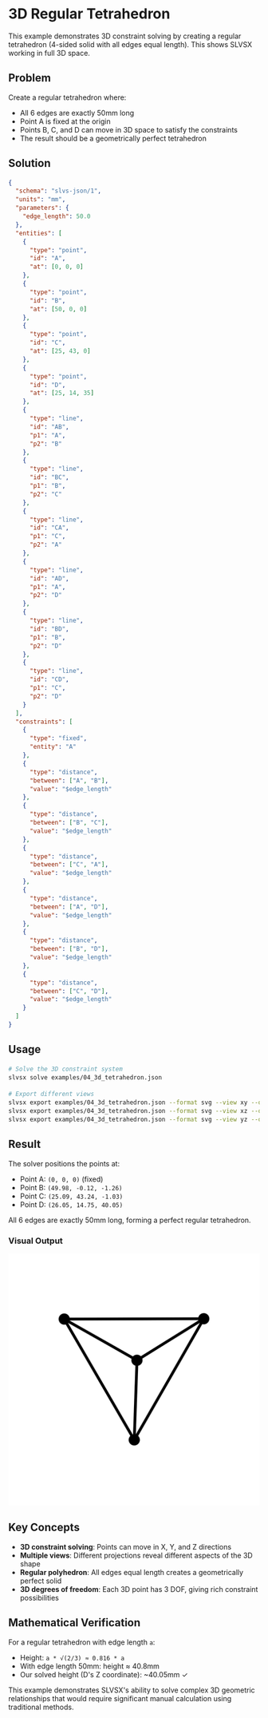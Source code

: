 # 3D Regular Tetrahedron

This example demonstrates 3D constraint solving by creating a regular tetrahedron (4-sided solid with all edges equal length). This shows SLVSX working in full 3D space.

## Problem

Create a regular tetrahedron where:
- All 6 edges are exactly 50mm long
- Point A is fixed at the origin
- Points B, C, and D can move in 3D space to satisfy the constraints
- The result should be a geometrically perfect tetrahedron

## Solution

```json
{
  "schema": "slvs-json/1",
  "units": "mm",
  "parameters": {
    "edge_length": 50.0
  },
  "entities": [
    {
      "type": "point",
      "id": "A",
      "at": [0, 0, 0]
    },
    {
      "type": "point",
      "id": "B",
      "at": [50, 0, 0]
    },
    {
      "type": "point",
      "id": "C",
      "at": [25, 43, 0]
    },
    {
      "type": "point",
      "id": "D",
      "at": [25, 14, 35]
    },
    {
      "type": "line",
      "id": "AB",
      "p1": "A",
      "p2": "B"
    },
    {
      "type": "line",
      "id": "BC",
      "p1": "B",
      "p2": "C"
    },
    {
      "type": "line",
      "id": "CA",
      "p1": "C",
      "p2": "A"
    },
    {
      "type": "line",
      "id": "AD",
      "p1": "A",
      "p2": "D"
    },
    {
      "type": "line",
      "id": "BD",
      "p1": "B",
      "p2": "D"
    },
    {
      "type": "line",
      "id": "CD",
      "p1": "C",
      "p2": "D"
    }
  ],
  "constraints": [
    {
      "type": "fixed",
      "entity": "A"
    },
    {
      "type": "distance",
      "between": ["A", "B"],
      "value": "$edge_length"
    },
    {
      "type": "distance",
      "between": ["B", "C"],
      "value": "$edge_length"
    },
    {
      "type": "distance",
      "between": ["C", "A"],
      "value": "$edge_length"
    },
    {
      "type": "distance",
      "between": ["A", "D"],
      "value": "$edge_length"
    },
    {
      "type": "distance",
      "between": ["B", "D"],
      "value": "$edge_length"
    },
    {
      "type": "distance",
      "between": ["C", "D"],
      "value": "$edge_length"
    }
  ]
}
```

## Usage

```bash
# Solve the 3D constraint system
slvsx solve examples/04_3d_tetrahedron.json

# Export different views
slvsx export examples/04_3d_tetrahedron.json --format svg --view xy --output tetrahedron_xy.svg
slvsx export examples/04_3d_tetrahedron.json --format svg --view xz --output tetrahedron_xz.svg
slvsx export examples/04_3d_tetrahedron.json --format svg --view yz --output tetrahedron_yz.svg
```

## Result

The solver positions the points at:
- Point A: `(0, 0, 0)` (fixed)
- Point B: `(49.98, -0.12, -1.26)`  
- Point C: `(25.09, 43.24, -1.03)`
- Point D: `(26.05, 14.75, 40.05)`

All 6 edges are exactly 50mm long, forming a perfect regular tetrahedron.

### Visual Output
![Tetrahedron](04_3d_tetrahedron.svg)

## Key Concepts

- **3D constraint solving**: Points can move in X, Y, and Z directions
- **Multiple views**: Different projections reveal different aspects of the 3D shape
- **Regular polyhedron**: All edges equal length creates a geometrically perfect solid
- **3D degrees of freedom**: Each 3D point has 3 DOF, giving rich constraint possibilities

## Mathematical Verification

For a regular tetrahedron with edge length `a`:
- Height: `a * √(2/3) ≈ 0.816 * a`
- With edge length 50mm: height ≈ 40.8mm
- Our solved height (D's Z coordinate): ~40.05mm ✓

This example demonstrates SLVSX's ability to solve complex 3D geometric relationships that would require significant manual calculation using traditional methods.